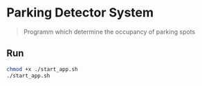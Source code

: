 # Parking Detector System

>Programm which determine the occupancy of parking spots

## Run
```bash
chmod +x ./start_app.sh
./start_app.sh
```


